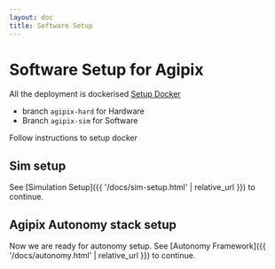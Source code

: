 ```yaml
---
layout: doc
title: Software Setup
---
```


# Software Setup for Agipix

All the deployment is dockerised [Setup Docker](https://github.com/RAICAM-EU-Project/isaac_ros_common) 
- branch `agipix-hard` for Hardware
- Branch `agipix-sim` for Software

Follow instructions to setup docker

## Sim setup

See [Simulation Setup]({{ '/docs/sim-setup.html' | relative_url }}) to continue.

## Agipix Autonomy stack setup

Now we are ready for autonomy setup. See [Autonomy Framework]({{ '/docs/autonomy.html' | relative_url }}) to continue.
